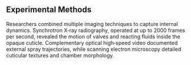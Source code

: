 ## Experimental Methods

Researchers combined multiple imaging techniques to capture internal dynamics. Synchrotron X‑ray radiography, operated at up to 2000 frames per second, revealed the motion of valves and reacting fluids inside the opaque cuticle. Complementary optical high‑speed video documented external spray trajectories, while scanning electron microscopy detailed cuticular textures and chamber morphology.
